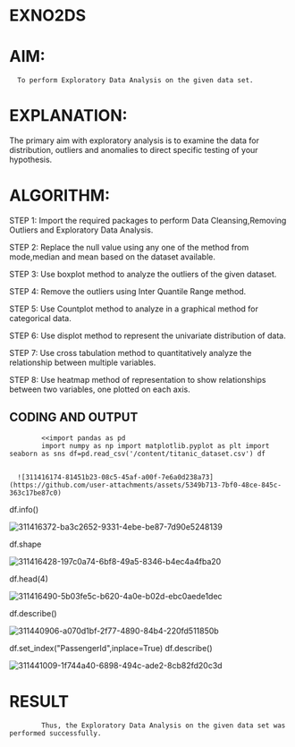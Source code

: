 # EXNO2DS
# AIM:
      To perform Exploratory Data Analysis on the given data set.
      
# EXPLANATION:
  The primary aim with exploratory analysis is to examine the data for distribution, outliers and anomalies to direct specific testing of your hypothesis.
  
# ALGORITHM:
STEP 1: Import the required packages to perform Data Cleansing,Removing Outliers and Exploratory Data Analysis.

STEP 2: Replace the null value using any one of the method from mode,median and mean based on the dataset available.

STEP 3: Use boxplot method to analyze the outliers of the given dataset.

STEP 4: Remove the outliers using Inter Quantile Range method.

STEP 5: Use Countplot method to analyze in a graphical method for categorical data.

STEP 6: Use displot method to represent the univariate distribution of data.

STEP 7: Use cross tabulation method to quantitatively analyze the relationship between multiple variables.

STEP 8: Use heatmap method of representation to show relationships between two variables, one plotted on each axis.

## CODING AND OUTPUT
            <<import pandas as pd
            import numpy as np import matplotlib.pyplot as plt import seaborn as sns df=pd.read_csv('/content/titanic_dataset.csv') df

      
      ![311416174-81451b23-08c5-45af-a00f-7e6a0d238a73](https://github.com/user-attachments/assets/5349b713-7bf0-48ce-845c-363c17be87c0)

df.info()

![311416372-ba3c2652-9331-4ebe-be87-7d90e5248139](https://github.com/user-attachments/assets/bf181554-8edf-4ad2-888b-60cd4e47d925)

df.shape

![311416428-197c0a74-6bf8-49a5-8346-b4ec4a4fba20](https://github.com/user-attachments/assets/a3137fa9-caf7-481d-857f-1ea67d293a58)

df.head(4)


![311416490-5b03fe5c-b620-4a0e-b02d-ebc0aede1dec](https://github.com/user-attachments/assets/520dd132-3a4d-4ac8-8a6d-89dc53ac7a91)

df.describe()

![311440906-a070d1bf-2f77-4890-84b4-220fd511850b](https://github.com/user-attachments/assets/fa7edcc7-4fdc-4f12-aa3f-e265eafce4e4)

df.set_index("PassengerId",inplace=True) df.describe()

![311441009-1f744a40-6898-494c-ade2-8cb82fd20c3d](https://github.com/user-attachments/assets/6d1761b8-a698-43ea-9624-8c8c74cd07f3)

# RESULT
            Thus, the Exploratory Data Analysis on the given data set was performed successfully.
